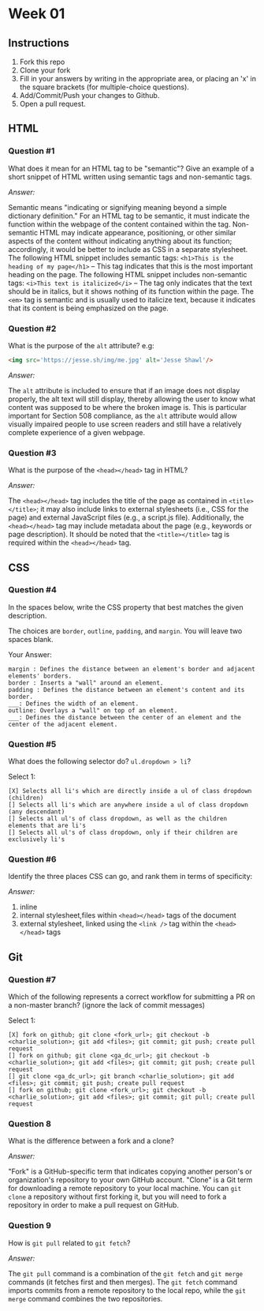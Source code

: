 # Week 01

## Instructions

1. Fork this repo
2. Clone your fork
3. Fill in your answers by writing in the appropriate area, or placing an 'x' in
the square brackets (for multiple-choice questions).
4. Add/Commit/Push your changes to Github.
5. Open a pull request.

## HTML

### Question #1

What does it mean for an HTML tag to be "semantic"? Give an example of a short snippet of HTML written using semantic tags and non-semantic tags.

*Answer:*

Semantic means "indicating or signifying meaning beyond a simple dictionary definition." For an HTML tag to be semantic, it must indicate the function within the webpage of the content contained within the tag. Non-semantic HTML may indicate appearance, positioning, or other similar aspects of the content without indicating anything about its function; accordingly, it would be better to include as CSS in a separate stylesheet. The following HTML snippet includes semantic tags:
`<h1>This is the heading of my page</h1>` – This tag indicates that this is the most important heading on the page.
The following HTML snippet includes non-semantic tags:
`<i>This text is italicized</i>` – The tag only indicates that the text should be in italics, but it shows nothing of its function within the page. The `<em>` tag is semantic and is usually used to italicize text, because it indicates that its content is being emphasized on the page.

### Question #2

What is the purpose of the `alt` attribute? e.g:

```html
<img src='https://jesse.sh/img/me.jpg' alt='Jesse Shawl'/>
```

*Answer:*

The `alt` attribute is included to ensure that if an image does not display properly, the alt text will still display, thereby allowing the user to know what content was supposed to be where the broken image is. This is particular important for Section 508 compliance, as the `alt` attribute would allow visually impaired people to use screen readers and still have a relatively complete experience of a given webpage.

### Question #3

What is the purpose of the `<head></head>` tag in HTML?

*Answer:*

The `<head></head>` tag includes the title of the page as contained in `<title></title>`; it may also include links to external stylesheets (i.e., CSS for the page) and external JavaScript files (e.g., a script.js file). Additionally, the `<head></head>` tag may include metadata about the page (e.g., keywords or page description). It should be noted that the `<title></title>` tag is required within the `<head></head>` tag.

## CSS

### Question #4

In the spaces below, write the CSS property that best matches the given description.

The choices are `border`, `outline`, `padding`, and `margin`. You will leave two spaces blank.

Your Answer:

```
margin : Defines the distance between an element's border and adjacent elements' borders.
border : Inserts a "wall" around an element.
padding : Defines the distance between an element's content and its border.
___: Defines the width of an element.
outline: Overlays a "wall" on top of an element.
___: Defines the distance between the center of an element and the center of the adjacent element.
```

### Question #5

What does the following selector do?  `ul.dropdown > li`?

Select 1:
```
[X] Selects all li's which are directly inside a ul of class dropdown (children)
[] Selects all li's which are anywhere inside a ul of class dropdown (any descendant)
[] Selects all ul's of class dropdown, as well as the children elements that are li's
[] Selects all ul's of class dropdown, only if their children are exclusively li's
```

### Question #6

Identify the three places CSS can go, and rank them in terms of specificity:

*Answer:*

  1. inline
  2. internal stylesheet,files within `<head></head>` tags of the document
  3. external stylesheet, linked using the `<link />` tag within the `<head></head>` tags

## Git

### Question #7

Which of the following represents a correct workflow for submitting a PR on a non-master branch?
(ignore the lack of commit messages)

Select 1:
```
[X] fork on github; git clone <fork_url>; git checkout -b <charlie_solution>; git add <files>; git commit; git push; create pull request
[] fork on github; git clone <ga_dc_url>; git checkout -b <charlie_solution>; git add <files>; git commit; git push; create pull request
[] git clone <ga_dc_url>; git branch <charlie_solution>; git add <files>; git commit; git push; create pull request
[] fork on github; git clone <fork_url>; git checkout -b <charlie_solution>; git add <files>; git commit; git pull; create pull request
```

### Question 8

What is the difference between a fork and a clone?

*Answer:*

"Fork" is a GitHub-specific term that indicates copying another person's or organization's repository to your own GitHub account. "Clone" is a Git term for downloading a remote repository to your local machine. You can `git clone` a repository without first forking it, but you will need to fork a repository in order to make a pull request on GitHub.

### Question 9

How is `git pull` related to `git fetch`?

*Answer:*

The `git pull` command is a combination of the `git fetch` and `git merge` commands (it fetches first and then merges). The `git fetch` command imports commits from a remote repository to the local repo, while the `git merge` command combines the two repositories.
